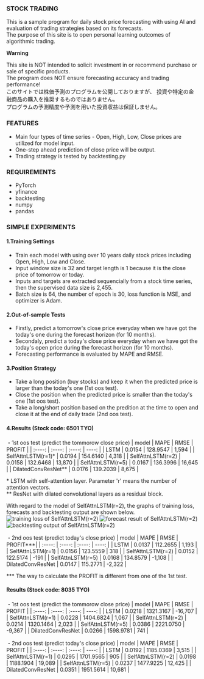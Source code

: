 ### STOCK TRADING
This is a sample program for daily stock price forecasting with using AI and evaluation of trading strategies based on its forecasts.
<br>
The purpose of this site is to open personal learning outcomes of algorithmic trading.


**Warning**

This site is NOT intended to solicit investment in or recommend purchase or sale of specific products. 
<br>
The program does NOT ensure forecasting accuracy and trading performance!
<br>
このサイトでは株価予測のプログラムを公開しておりますが、
投資や特定の金融商品の購入を推奨するものではありません。<br>
プログラムの予測精度や予測を用いた投資収益は保証しません。

### FEATURES
* Main four types of time series - Open, High, Low, Close prices are utilized for model input.
* One-step ahead prediction of close price will be output.
* Trading strategy is tested by backtesting.py

### REQUIREMENTS
* PyTorch
* yfinance
* backtesting
* numpy
* pandas

### SIMPLE EXPERIMENTS
#### 1.Training Settings
* Train each model with using over 10 years daily stock prices including Open, High, Low and Close.
* Input window size is 32 and target length is 1 because it is the close price of tomorrow or today.
* Inputs and targets are extracted sequencially from a stock time series, then the supervised data size is 2,455.
* Batch size is 64, the number of epoch is 30, loss function is MSE, and optimizer is Adam.
#### 2.Out-of-sample Tests
* Firstly, predict a tomorrow's close price everyday when we have got the today's one during the forecast horizon (for 10 months).
* Secondaly, predict a today's close price everyday when we have got the today's open price during the forecast horizon (for 10 months).  
* Forecasting performance is evaluated by MAPE and RMSE.
#### 3.Position Strategy
* Take a long position (buy stocks) and keep it when the predicted price is larger than the today's one (1st oos test).
* Close the position when the predicted price is smaller than the today's one (1st oos test).
* Take a long/short position based on the predition at the time to open and close it at the end of daily trade (2nd oos test).  

#### 4.Results (Stock code: 6501 TYO)
・1st oos test (predict the tommorow close price)
|  model               |  MAPE  |  RMSE    |  PROFIT   |
|  :----:              | :----: | :----:   |   ----:   |
|  LSTM                | 0.0154 | 128.9547 |   1,594   |
|  SelfAttnLSTM(r=1)*  | 0.0194 | 154.6140 |   4,318   |
|  SelfAttnLSTM(r=2)   | 0.0158 | 132.6468 |   13,870  |
|  SelfAttnLSTM(r=5)   | 0.0167 | 136.3996 |   16,645  |
|  DilatedConvResNet** | 0.0176 | 139.2039 |   8,675   |

\* LSTM with self-attention layer. Parameter 'r' means the number of attention vectors.
<br>
** ResNet with dilated convolutional layers as a residual block. 

With regard to the model of SelfAttnLSTM(r=2), the graphs of training loss, forecasts and backtesting output are shown below.
![training loss of SelfAttnLSTM(r=2)](https://github.com/SatoshiMuna/stocktrading/blob/main/SelfAttnLSTM(r%3D2)_loss.png)
![forecast result of SelfAttnLSTM(r=2)](https://github.com/SatoshiMuna/stocktrading/blob/main/SelfAttnLSTM(r%3D2)_forecasts.png)
![backtesting output of SelfAttnLSTM(r=2)](https://github.com/SatoshiMuna/stocktrading/blob/main/SelfAttnLSTM(r%3D2).png)


・2nd oos test  (predict today's close price)
|  model               |  MAPE  |  RMSE    |  PROFIT***|
|  :----:              | :----: | :----:   |   ----:   |
|  LSTM                | 0.0137 | 112.2655 |   1,193   |
|  SelfAttnLSTM(r=1)   | 0.0156 | 123.5559 |     318   |
|  SelfAttnLSTM(r=2)   | 0.0152 | 122.5174 |    -191   |
|  SelfAttnLSTM(r=5)   | 0.0168 | 134.8579 |  -1,108   |
|  DilatedConvResNet   | 0.0147 | 115.2771 |  -2,322   |

*** The way to calculate the PROFIT is different from one of the 1st test. 

#### Results (Stock code: 8035 TYO)
・1st oos test (predict the tommorow close price)
|  model               |  MAPE  |  RMSE     |  PROFIT   |
|  :----:              | :----: |  :----:   |   ----:   |
|  LSTM                | 0.0218 | 1321.3167 |  -16,707  |
|  SelfAttnLSTM(r=1)   | 0.0228 | 1404.6824 |    1,067  |
|  SelfAttnLSTM(r=2)   | 0.0214 | 1320.1464 |    2,023  |
|  SelfAttnLSTM(r=5)   | 0.0386 | 2221.0750 |   -9,367  |
|  DilatedConvResNet   | 0.0266 | 1598.9781 |      741  |

・2nd oos test  (predict today's close price)
|  model               |  MAPE  |  RMSE     |  PROFIT   |
|  :----:              | :----: |  :----:   |   ----:   |
|  LSTM                | 0.0192 | 1185.0369 |   3,515   |
|  SelfAttnLSTM(r=1)   | 0.0295 | 1701.9565 |     905   |
|  SelfAttnLSTM(r=2)   | 0.0198 | 1188.1904 |  19,089   |
|  SelfAttnLSTM(r=5)   | 0.0237 | 1477.9225 |  12,425   |
|  DilatedConvResNet   | 0.0351 | 1951.5614 |  10,681   |

